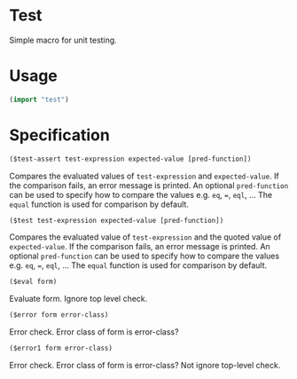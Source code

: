 # Test 
Simple macro for unit testing.

# Usage

```lisp
(import "test")
```

# Specification

```lisp
($test-assert test-expression expected-value [pred-function])
```
Compares the evaluated values of `test-expression` and `expected-value`.
If the comparison fails, an error message is printed.
An optional `pred-function` can be used to specify how to compare the values e.g. `eq`, `=`, `eql`, ...
The `equal` function is used for comparison by default.

```lisp
($test test-expression expected-value [pred-function])
```
Compares the evaluated value of `test-expression` and the quoted value of `expected-value`.
If the comparison fails, an error message is printed.
An optional `pred-function` can be used to specify how to compare the values e.g. `eq`, `=`, `eql`, ...
The `equal` function is used for comparison by default.



```lisp
($eval form)
```
Evaluate form. Ignore top level check. 

```lisp
($error form error-class)
```
Error check. Error class of form is error-class?

```lisp
($error1 form error-class)
```
Error check. Error class of form is error-class? Not ignore top-level check.
